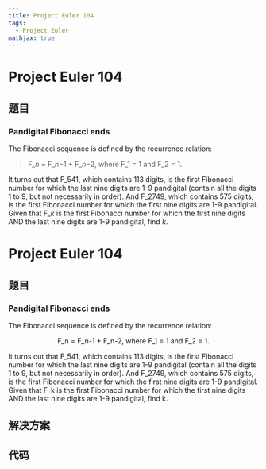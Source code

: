 ```yaml
---
title: Project Euler 104
tags:
  - Project Euler
mathjax: true
---
```

<escape><!-- more --></escape>
    
# Project Euler 104
## 题目
### Pandigital Fibonacci ends


The Fibonacci sequence is defined by the recurrence relation:
<blockquote>F_<i>n</i> = F_<i>n</i>−1 + F_<i>n</i>−2, where F_1 = 1 and F_2 = 1.</blockquote>
It turns out that F_541, which contains 113 digits, is the first Fibonacci number for which the last nine digits are 1-9 pandigital (contain all the digits 1 to 9, but not necessarily in order). And F_2749, which contains 575 digits, is the first Fibonacci number for which the first nine digits are 1-9 pandigital.
Given that F_<i>k</i> is the first Fibonacci number for which the first nine digits AND the last nine digits are 1-9 pandigital, find <i>k</i>.



# Project Euler 104
## 题目
### Pandigital Fibonacci ends
The Fibonacci sequence is defined by the recurrence relation:
<center>F_n = F_n-1 + F_n-2, where F_1 = 1 and F_2 = 1.</center>

It turns out that F_541, which contains 113 digits, is the first Fibonacci number for which the last nine digits are 1-9 pandigital (contain all the digits 1 to 9, but not necessarily in order). And F_2749, which contains 575 digits, is the first Fibonacci number for which the first nine digits are 1-9 pandigital.
Given that F_k is the first Fibonacci number for which the first nine digits AND the last nine digits are 1-9 pandigital, find k.


## 解决方案


## 代码


